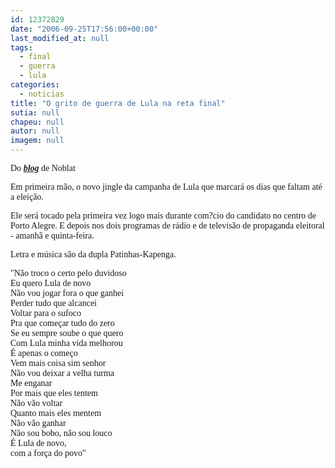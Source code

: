 ```yaml
---
id: 12372829
date: "2006-09-25T17:56:00+00:00"
last_modified_at: null
tags:
  - final
  - guerra
  - lula
categories:
  - noticias
title: "O grito de guerra de Lula na reta final"
sutia: null
chapeu: null
autor: null
imagem: null
---
```

<p><span style="font-family: Verdana;">Do <strong><em><a href="https://www.noblat.com.br/" target="_blank" rel="noopener noreferrer">blog</a></em></strong> de Noblat</span></p>
<p><span style="font-family: Verdana;">Em primeira m&atilde;o, o novo jingle da campanha de Lula que marcar&aacute; os dias que faltam at&eacute; a elei&ccedil;&atilde;o.</span></p>
<p><span style="font-family: Verdana;">Ele ser&aacute; tocado pela primeira vez logo mais durante com?cio do candidato no centro de Porto Alegre. E depois nos dois programas de r&aacute;dio e de televis&atilde;o de propaganda eleitoral - amanh&atilde; e quinta-feira.</span></p>
<p><span style="font-family: Verdana;">Letra e m&uacute;sica s&atilde;o da dupla Patinhas-Kapenga.</span></p>
<p><span style="font-family: Verdana;">"N&atilde;o troco o certo pelo duvidoso<br /></span><span style="font-family: Verdana;">Eu quero Lula de novo<br /></span><span style="font-family: Verdana;">N&atilde;o vou jogar fora o que ganhei<br /></span><span style="font-family: Verdana;">Perder tudo que alcancei<br /></span><span style="font-family: Verdana;">Voltar para o sufoco<br /></span><span style="font-family: Verdana;">Pra que come&ccedil;ar tudo do zero<br /></span><span style="font-family: Verdana;">Se eu sempre soube o que quero<br /></span><span style="font-family: Verdana;">Com Lula minha vida melhorou<br /></span><span style="font-family: Verdana;">&Eacute; apenas o come&ccedil;o<br /></span><span style="font-family: Verdana;">Vem mais coisa sim senhor<br /></span><span style="font-family: Verdana;">N&atilde;o vou deixar a velha turma<br /></span><span style="font-family: Verdana;">Me enganar<br /></span><span style="font-family: Verdana;">Por mais que eles tentem<br /></span><span style="font-family: Verdana;">N&atilde;o v&atilde;o voltar<br /></span><span style="font-family: Verdana;">Quanto mais eles mentem<br /></span><span style="font-family: Verdana;">N&atilde;o v&atilde;o ganhar<br /></span><span style="font-family: Verdana;">N&atilde;o sou bobo, n&atilde;o sou louco<br /></span><span style="font-family: Verdana;">&Eacute; Lula de novo,<br /></span><span style="font-family: Verdana;">com a for&ccedil;a do povo"</span></p>
